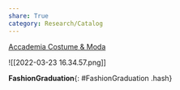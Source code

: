 ```yaml
---
share: True
category: Research/Catalog
---
```

[Accademia Costume & Moda](https://www.accademiacostumeemoda.it/en/)

![[2022-03-23 16.34.57.png]]

**FashionGraduation**{: #FashionGraduation .hash}  
